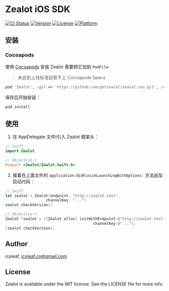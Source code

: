 # Zealot iOS SDK

[![CI Status](https://img.shields.io/travis/getzealot/zealot-ios.svg?style=flat)](https://travis-ci.org/getzealot/zealot-ios)
[![Version](https://img.shields.io/cocoapods/v/Zealot.svg?style=flat)](https://cocoapods.org/pods/Zealot)
[![License](https://img.shields.io/cocoapods/l/Zealot.svg?style=flat)](https://cocoapods.org/pods/Zealot)
[![Platform](https://img.shields.io/cocoapods/p/Zealot.svg?style=flat)](https://cocoapods.org/pods/Zealot)

## 安装

### Cocoapods

使用 [Cocoapods](https://cocoapods.org) 安装 Zealot 需要把它加到 `PodFile`:

> 未达到上线标准前暂不上 Cocoapods Specs

```ruby
pod 'Zealot', :git => 'https://github.com/getzealot/zealot-ios.git', :branch => 'master'
```

保存后开始安装：

```sh
pod install
```

## 使用

1. 在 AppDelegate 文件t引入 Zealot 框架头：

```swift
// Swift
import Zealot
```

```objective-c
// Objective-C
#import <Zealot/Zealot-Swift.h>
```

2. 接着在上面文件的 `application:didFinishLaunchingWithOptions:` 方法追加启动代码：

```swift
// Swift
let zealot = Zealot(endpoint: "http://zealot.test",
                  channelKey: "...")
zealot.checkVersion()
```

```objective-c
// Objective-C
Zealot *zealot = [[Zealot alloc] initWithEndpoint:@"http://zealot.test" 
                                       channelKey:@"..."];
[zealot checkVersion];
```

## Author

icyleaf, icyleaf.cn@gmail.com

## License

Zealot is available under the MIT license. See the LICENSE file for more info.
